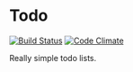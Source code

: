 # Todo

[![Build Status](https://travis-ci.org/benpickles/todo.png?branch=master)](https://travis-ci.org/benpickles/todo)
[![Code Climate](https://codeclimate.com/github/benpickles/todo.png)](https://codeclimate.com/github/benpickles/todo)

Really simple todo lists.
